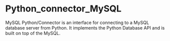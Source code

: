 # Python_connector_MySQL
MySQL Python/Connector is an interface for connecting to a MySQL database server from Python. It implements the Python Database API and is built on top of the MySQL.
